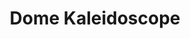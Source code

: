 ---
layout: post
title: Dome Kaleidoscope
site: http://imgur.com/hcVm2
image: /lib/img/projects/dome.png
creator:
  - name: Omer Shapira
    school: NYU ITP
    twitter: 
    eboard: false
    current: false
launchdate:
demodays: December 2012
---